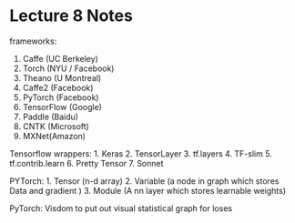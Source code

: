 # Lecture 8 Notes

frameworks:
1. Caffe (UC Berkeley)
2. Torch (NYU / Facebook)
3. Theano (U Montreal)
4. Caffe2 (Facebook)
5. PyTorch (Facebook)
6. TensorFlow (Google)
7. Paddle (Baidu)
8. CNTK (Microsoft)
9. MXNet(Amazon)

Tensorflow wrappers:
    1. Keras
    2. TensorLayer
    3. tf.layers
    4. TF-slim
    5. tf.contrib.learn
    6. Pretty Tensor
    7. Sonnet

PYTorch:
    1. Tensor (n-d array)
    2. Variable (a node in graph which stores Data and gradient )
    3. Module (A nn layer which stores learnable weights)


PyTorch: Visdom to put out visual statistical graph for loses 

